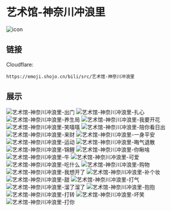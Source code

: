 # 艺术馆-神奈川冲浪里
![icon](https://emoji.shojo.cn/bili/src/艺术馆-神奈川冲浪里/icon.png)
## 链接
Cloudflare:
```
https://emoji.shojo.cn/bili/src/艺术馆-神奈川冲浪里
```
## 展示
![艺术馆-神奈川冲浪里-出门](https://emoji.shojo.cn/bili/src/艺术馆-神奈川冲浪里/艺术馆-神奈川冲浪里-出门.png)
![艺术馆-神奈川冲浪里-扎心](https://emoji.shojo.cn/bili/src/艺术馆-神奈川冲浪里/艺术馆-神奈川冲浪里-扎心.png)
![艺术馆-神奈川冲浪里-养生局](https://emoji.shojo.cn/bili/src/艺术馆-神奈川冲浪里/艺术馆-神奈川冲浪里-养生局.png)
![艺术馆-神奈川冲浪里-我要开花](https://emoji.shojo.cn/bili/src/艺术馆-神奈川冲浪里/艺术馆-神奈川冲浪里-我要开花.png)
![艺术馆-神奈川冲浪里-笑嘻嘻](https://emoji.shojo.cn/bili/src/艺术馆-神奈川冲浪里/艺术馆-神奈川冲浪里-笑嘻嘻.png)
![艺术馆-神奈川冲浪里-陪你看日出](https://emoji.shojo.cn/bili/src/艺术馆-神奈川冲浪里/艺术馆-神奈川冲浪里-陪你看日出.png)
![艺术馆-神奈川冲浪里-来财](https://emoji.shojo.cn/bili/src/艺术馆-神奈川冲浪里/艺术馆-神奈川冲浪里-来财.png)
![艺术馆-神奈川冲浪里-一身平安](https://emoji.shojo.cn/bili/src/艺术馆-神奈川冲浪里/艺术馆-神奈川冲浪里-一身平安.png)
![艺术馆-神奈川冲浪里-运动](https://emoji.shojo.cn/bili/src/艺术馆-神奈川冲浪里/艺术馆-神奈川冲浪里-运动.png)
![艺术馆-神奈川冲浪里-晦气退散](https://emoji.shojo.cn/bili/src/艺术馆-神奈川冲浪里/艺术馆-神奈川冲浪里-晦气退散.png)
![艺术馆-神奈川冲浪里-锦鲤](https://emoji.shojo.cn/bili/src/艺术馆-神奈川冲浪里/艺术馆-神奈川冲浪里-锦鲤.png)
![艺术馆-神奈川冲浪里-你瞅啥](https://emoji.shojo.cn/bili/src/艺术馆-神奈川冲浪里/艺术馆-神奈川冲浪里-你瞅啥.png)
![艺术馆-神奈川冲浪里-牛](https://emoji.shojo.cn/bili/src/艺术馆-神奈川冲浪里/艺术馆-神奈川冲浪里-牛.png)
![艺术馆-神奈川冲浪里-可爱](https://emoji.shojo.cn/bili/src/艺术馆-神奈川冲浪里/艺术馆-神奈川冲浪里-可爱.png)
![艺术馆-神奈川冲浪里-吃什么](https://emoji.shojo.cn/bili/src/艺术馆-神奈川冲浪里/艺术馆-神奈川冲浪里-吃什么.png)
![艺术馆-神奈川冲浪里-购物](https://emoji.shojo.cn/bili/src/艺术馆-神奈川冲浪里/艺术馆-神奈川冲浪里-购物.png)
![艺术馆-神奈川冲浪里-我想开了](https://emoji.shojo.cn/bili/src/艺术馆-神奈川冲浪里/艺术馆-神奈川冲浪里-我想开了.png)
![艺术馆-神奈川冲浪里-补个妆](https://emoji.shojo.cn/bili/src/艺术馆-神奈川冲浪里/艺术馆-神奈川冲浪里-补个妆.png)
![艺术馆-神奈川冲浪里-甜](https://emoji.shojo.cn/bili/src/艺术馆-神奈川冲浪里/艺术馆-神奈川冲浪里-甜.png)
![艺术馆-神奈川冲浪里-打气](https://emoji.shojo.cn/bili/src/艺术馆-神奈川冲浪里/艺术馆-神奈川冲浪里-打气.png)
![艺术馆-神奈川冲浪里-溜了溜了](https://emoji.shojo.cn/bili/src/艺术馆-神奈川冲浪里/艺术馆-神奈川冲浪里-溜了溜了.png)
![艺术馆-神奈川冲浪里-抱抱](https://emoji.shojo.cn/bili/src/艺术馆-神奈川冲浪里/艺术馆-神奈川冲浪里-抱抱.png)
![艺术馆-神奈川冲浪里-打转](https://emoji.shojo.cn/bili/src/艺术馆-神奈川冲浪里/艺术馆-神奈川冲浪里-打转.png)
![艺术馆-神奈川冲浪里-坏笑](https://emoji.shojo.cn/bili/src/艺术馆-神奈川冲浪里/艺术馆-神奈川冲浪里-坏笑.png)
![艺术馆-神奈川冲浪里-打你](https://emoji.shojo.cn/bili/src/艺术馆-神奈川冲浪里/艺术馆-神奈川冲浪里-打你.png)

